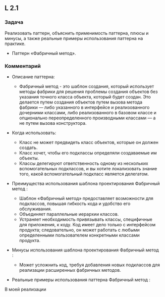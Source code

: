 ## L 2.1

### Задача
Реализовать паттерн, объяснить применимость паттерна, плюсы и минусы, 
а также реальные примеры использования паттерна на практике.
* Паттерн «Фабричный метод».

### Комментарий
* Описание паттерна:
    - Фабричный метод - это шаблон создания, который использует методы фабрики для решения проблемы создания 
  объектов без указания точного класса объекта, который будет создан. Это делается путем создания объектов путем 
  вызова метода фабрики — либо указанного в интерфейсе и реализованного дочерними классами, либо реализованного 
  в базовом классе и опционально переопределенного производными классами — а не путем вызова конструктора.

* Когда использовать:
  - Класс не может предвидеть класс объектов, которые он должен создать.
  - Класс хочет, чтобы его подклассы определяли создаваемые им объекты.
  - Классы делегируют ответственность одному из нескольких вспомогательных подклассов, и вы хотите локализовать знание того, какой вспомогательный подкласс является делегатом.

* Преимущества использования шаблона проектирования Фабричный метод :
  - Шаблон «Фабричный метод» предоставляет возможности для подклассов, повышая гибкость кода и удобство его обслуживания.
  - Объединяет параллельные иерархии классов.
  - Устраняет необходимость привязывать классы, специфичные для приложения, к коду. Код имеет дело только с интерфейсом продукта; следовательно, он может работать с любыми определенными пользователем конкретными классами продукта.

* Минусы использования шаблона проектирования Фабричный метод :
  - Может усложнить код, требуя добавления новых подклассов для реализации расширенных фабричных методов.

* Реальные примеры использования паттерна Фабричный метод :



В моей реализации 